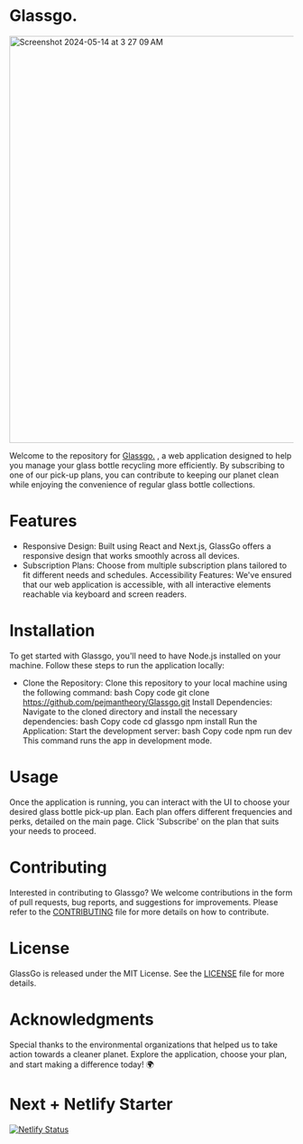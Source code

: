 # Glassgo.

<img width="720" alt="Screenshot 2024-05-14 at 3 27 09 AM" src="https://github.com/pejmantheory/GlassGo/assets/81389644/f20a7f45-7b9f-4177-9063-5c8e1a545904">


Welcome to the repository for [Glassgo.](https://glassgo.io)
, a web application designed to help you manage your glass bottle recycling more efficiently. By subscribing to one of our pick-up plans, you can contribute to keeping our planet clean while enjoying the convenience of regular glass bottle collections.

# Features
* Responsive Design: Built using React and Next.js, GlassGo offers a responsive design that works smoothly across all devices.
* Subscription Plans: Choose from multiple subscription plans tailored to fit different needs and schedules.
Accessibility Features: We've ensured that our web application is accessible, with all interactive elements reachable via keyboard and screen readers.
# Installation
To get started with Glassgo, you'll need to have Node.js installed on your machine. Follow these steps to run the application locally:

* Clone the Repository: Clone this repository to your local machine using the following command:
bash
Copy code
git clone https://github.com/pejmantheory/Glassgo.git
Install Dependencies: Navigate to the cloned directory and install the necessary dependencies:
bash
Copy code
cd glassgo
npm install
Run the Application: Start the development server:
bash
Copy code
npm run dev
This command runs the app in development mode.
# Usage
Once the application is running, you can interact with the UI to choose your desired glass bottle pick-up plan. Each plan offers different frequencies and perks, detailed on the main page. Click 'Subscribe' on the plan that suits your needs to proceed.

# Contributing
Interested in contributing to Glassgo? We welcome contributions in the form of pull requests, bug reports, and suggestions for improvements. Please refer to the [CONTRIBUTING](https://github.com/pejmantheory/Glassgo/blob/203d69e82e54d265821bfb81ea3136194d95b637/CONTRIBUTING.md) file for more details on how to contribute.


# License
GlassGo is released under the MIT License. See the [LICENSE](./LICENSE.md) file for more details.

# Acknowledgments
Special thanks to the environmental organizations that helped us to take action towards a cleaner planet.
Explore the application, choose your plan, and start making a difference today! 🌍

# Next + Netlify Starter

[![Netlify Status](https://api.netlify.com/api/v1/badges/46648482-644c-4c80-bafb-872057e51b6b/deploy-status)](https://app.netlify.com/sites/next-dev-starter/deploys)

